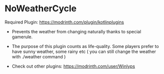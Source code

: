 # NoWeatherCycle
Required Plugin: https://modrinth.com/plugin/kotlinplugins
- Prevents the weather from changing naturally thanks to special gamerule.
- The purpose of this plugin counts as life-quality. Some players prefer to have sunny weather, some rainy etc ( you can still change the weather with ./weather command ) 

- Check out other plugins: https://modrinth.com/user/Winlyps
